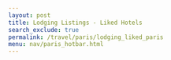 ```yaml
---
layout: post
title: Lodging Listings - Liked Hotels
search_exclude: true
permalink: /travel/paris/lodging_liked_paris
menu: nav/paris_hotbar.html
---
```


<div id="hotelCount"></div>
<div id="details"></div>


<script type="module">
import {
    pythonURI,
    fetchOptions,
} from "{{ site.baseurl }}/assets/js/api/config.js";



document.addEventListener("DOMContentLoaded", (event) => {
    fetchLikedHotels();
});
async function fetchLikedHotels() {
    try {
        const response = await fetch(`http://127.0.0.1:8887/api/hotel`, {

        });
        if (!response.ok) {
            throw new Error('Failed to fetch hotels: ' + response.statusText);
        }

        const postData = await response.json();
        const postCount = postData.length || 0;
        document.getElementById('hotelCount').innerHTML = `<h2>You have liked ${postCount} hotels!</h2>`;
        const detailsDiv = document.getElementById('details');
        detailsDiv.innerHTML = '';
        postData.forEach(postItem => {
            const postElement = document.createElement('div');
            postElement.className = 'post-item';
            postElement.innerHTML = `
                <h3>${postItem.hotel}</h3>
                <p>${postItem.location}</p>
                <p>${postItem.rating}</p>
            `;
            const unlikeButton = document.createElement("button");
            unlikeButton.textContent = "Unlike";
            unlikeButton.onclick = () => {
                deleteHotel(postItem.id);
            };
            postElement.appendChild(unlikeButton)
            detailsDiv.appendChild(postElement);
        });
    } catch (error) {
        console.error('Error fetching data:', error);
    }
}


  async function deleteHotel(id) {
    const deleteData = {
      id: id,
    };

    try {
      const response = await fetch(`http://127.0.0.1:8887/api/hotel`, {
        method: 'DELETE',
        headers: {
          'Content-Type': 'application/json'
        },
        body: JSON.stringify(deleteData)
      });

      if (!response.ok) {
        throw new Error(`HTTP error! Status: ${response.status}`);
      }

      const data = await response.json();
      console.log('Delete response:', data);
    } catch (error) {
      console.error("Error deleting data:", error);
    }

    fetchLikedHotels();
  }


</script>